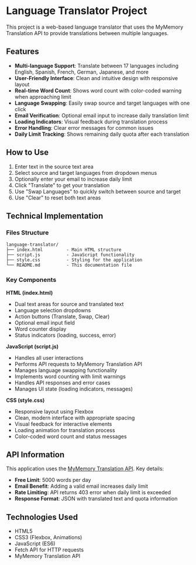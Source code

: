 # Language Translator Project

This project is a web-based language translator that uses the MyMemory Translation API to provide translations between multiple languages.

## Features

- **Multi-language Support**: Translate between 17 languages including English, Spanish, French, German, Japanese, and more
- **User-Friendly Interface**: Clean and intuitive design with responsive layout
- **Real-time Word Count**: Shows word count with color-coded warning when approaching limit
- **Language Swapping**: Easily swap source and target languages with one click
- **Email Verification**: Optional email input to increase daily translation limit
- **Loading Indicators**: Visual feedback during translation process
- **Error Handling**: Clear error messages for common issues
- **Daily Limit Tracking**: Shows remaining daily quota after each translation

## How to Use

1. Enter text in the source text area
2. Select source and target languages from dropdown menus
3. Optionally enter your email to increase daily limit
4. Click "Translate" to get your translation
5. Use "Swap Languages" to quickly switch between source and target
6. Use "Clear" to reset both text areas

## Technical Implementation

### Files Structure
```
language-translator/
├── index.html         - Main HTML structure
├── script.js          - JavaScript functionality
├── style.css          - Styling for the application
└── README.md          - This documentation file
```

### Key Components

**HTML (index.html)**
- Dual text areas for source and translated text
- Language selection dropdowns
- Action buttons (Translate, Swap, Clear)
- Optional email input field
- Word counter display
- Status indicators (loading, success, error)

**JavaScript (script.js)**
- Handles all user interactions
- Performs API requests to MyMemory Translation API
- Manages language swapping functionality
- Implements word counting with limit warnings
- Handles API responses and error cases
- Manages UI state (loading indicators, messages)

**CSS (style.css)**
- Responsive layout using Flexbox
- Clean, modern interface with appropriate spacing
- Visual feedback for interactive elements
- Loading animation for translation process
- Color-coded word count and status messages

## API Information

This application uses the [MyMemory Translation API](https://mymemory.translated.net/). Key details:

- **Free Limit**: 5000 words per day
- **Email Benefit**: Adding a valid email increases daily limit
- **Rate Limiting**: API returns 403 error when daily limit is exceeded
- **Response Format**: JSON with translated text and quota information

## Technologies Used

- HTML5
- CSS3 (Flexbox, Animations)
- JavaScript (ES6)
- Fetch API for HTTP requests
- MyMemory Translation API

